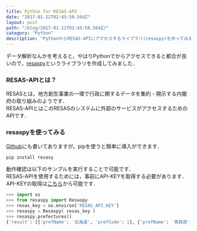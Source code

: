 ```yaml
---
title: Python for RESAS-API
date: "2017-01-12T02:45:50.564Z"
layout: post
path: "/blog/2017-01-12T02:45:50.564Z/"
category: "Python"
description: "PythonからRESAS-APIにアクセスするライブラリ(resaspy)を作ってみました．"
---
```


データ解析なんかを考えると，やはりPythonでからアクセスできると都合が良いので，[resaspy](https://github.com/ar90n/resaspy)というライブラリを作成してみました．

### RESAS-APIとは？

RESASとは，地方創生事業の一環で行政に関するデータを集約・開示する内閣府の取り組みのようです．  
RESAS-APIとはこのRESASのシステムに外部のサービスがアクセスするためのAPIです．

### resaspyを使ってみる

[Github](https://github.com/ar90n/resaspy)にも書いてありますが，pipを使うと簡単に導入ができます．
```bash
pip install resasy
```

動作確認は以下のサンプルを実行することで可能です．  
RESAS-APIを使用するためには，事前にAPI-KEYを取得する必要があります．API-KEYの取得は[こちら](https://opendata.resas-portal.go.jp/)から可能です．

```python
>>> import os
>>> from resaspy import Resaspy
>>> resas_key = os.environ['RESAS_API_KEY']
>>> resaspy = Resaspy( resas_key )
>>> resaspy.prefectures()
{'result': [{'prefName': '北海道', 'prefCode': 1}, {'prefName': '青森県', 'prefCode': 2}, {'prefName': '岩手県', 'prefCode': 3}, {'prefName': '宮城県', 'prefCode': 4}, {'prefName': '秋田県', 'prefCode': 5}, {'prefName': '山形県', 'prefCode': 6}, {'prefName': '福島県', 'prefCode': 7}, {'prefName': '茨城県', 'prefCode': 8}, {'prefName': '栃木県', 'prefCode': 9}, {'prefName': '群馬県', 'prefCode': 10}, {'prefName': '埼玉県', 'prefCode': 11}, {'prefName': '千葉県', 'prefCode': 12}, {'prefName': '東京都', 'prefCode': 13}, {'prefName': '神奈川県', 'prefCode': 14}, {'prefName': '新潟県', 'prefCode': 15}, {'prefName': '富山県', 'prefCode': 16}, {'prefName': '石川県', 'prefCode': 17}, {'prefName': '福井県', 'prefCode': 18}, {'prefName': '山梨県', 'prefCode': 19}, {'prefName': '長野県', 'prefCode': 20}, {'prefName': '岐阜県', 'prefCode': 21}, {'prefName': '静岡県', 'prefCode': 22}, {'prefName': '愛知県', 'prefCode': 23}, {'prefName': '三重県', 'prefCode': 24}, {'prefName': '滋賀県', 'prefCode': 25}, {'prefName': '京都府', 'prefCode': 26}, {'prefName': '大阪府', 'prefCode': 27}, {'prefName': '兵庫県', 'prefCode': 28}, {'prefName': '奈良県', 'prefCode': 29}, {'prefName': '和歌山県','prefCode': 30}, {'prefName': '鳥取県', 'prefCode': 31}, {'prefName': '島根県', 'prefCode': 32}, {'prefName': '岡山県', 'prefCode': 33}, {'prefName': '広島県', 'prefCode': 34}, {'prefName': '山口県', 'prefCode': 35}, {'prefName': '徳島県', 'prefCode': 36}, {'prefName': '香川県', 'prefCode': 37}, {'prefName': '愛媛県', 'prefCode': 38}, {'prefName': '高知県', 'prefCode': 39}, {'prefName': '福岡県', 'prefCode': 40}, {'prefName': '佐賀県', 'prefCode': 41}, {'prefName': '長崎県', 'prefCode': 42}, {'prefName': '熊本県', 'prefCode': 43}, {'prefName': '大分県', 'prefCode': 44}, {'prefName': '宮崎県', 'prefCode': 45}, {'prefName': '鹿児島県', 'prefCode': 46}, {'prefName': '沖縄県', 'prefCode': 47}], 'message': None}
```
